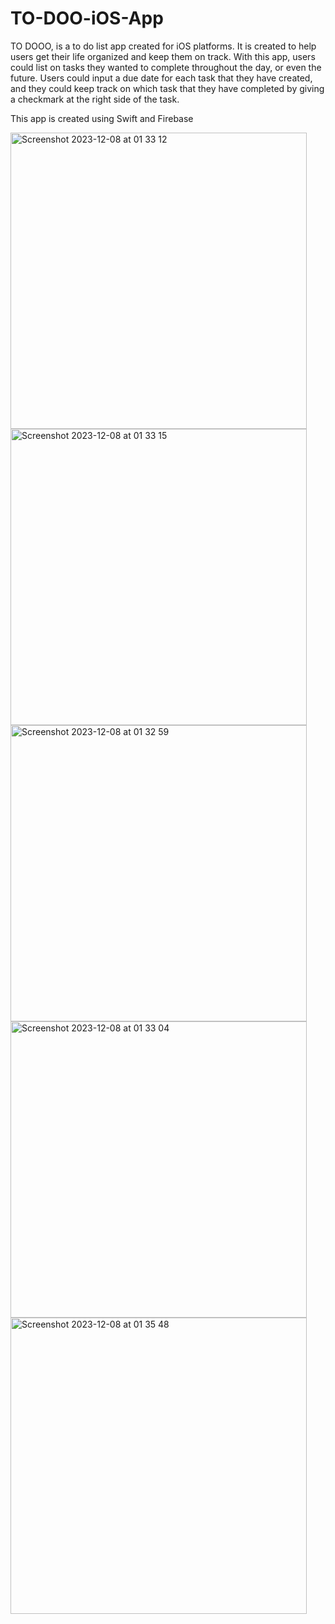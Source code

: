 # TO-DOO-iOS-App
TO DOOO, is a to do list app created for iOS platforms. It is created to help users get their life organized and keep them on track.
With this app, users could list on tasks they wanted to complete throughout the day, or even the future.
Users could input a due date for each task that they have created, and they could keep track on which task that they have completed by giving a checkmark at the right side of the task.

This app is created using Swift and Firebase

<img width="474" alt="Screenshot 2023-12-08 at 01 33 12" src="https://github.com/chr15t0/TO-DOO-iOS-App/assets/114486640/13e5ac3d-e3de-4ac4-a881-624116b9769c">
<img width="474" alt="Screenshot 2023-12-08 at 01 33 15" src="https://github.com/chr15t0/TO-DOO-iOS-App/assets/114486640/0e7faa07-4feb-46f2-acaf-7485720d2596">
<img width="474" alt="Screenshot 2023-12-08 at 01 32 59" src="https://github.com/chr15t0/TO-DOO-iOS-App/assets/114486640/c94f0563-d7d1-406f-8b3c-2955cf55a7ee">
<img width="474" alt="Screenshot 2023-12-08 at 01 33 04" src="https://github.com/chr15t0/TO-DOO-iOS-App/assets/114486640/70fb70c7-a073-4ea9-a086-cfb68656bcba">
<img width="474" alt="Screenshot 2023-12-08 at 01 35 48" src="https://github.com/chr15t0/TO-DOO-iOS-App/assets/114486640/fe27316e-22e9-4a35-afab-097fe3350c5d">
